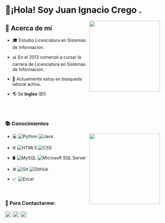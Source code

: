 
<h1> 👋¡Hola! Soy Juan Ignacio Crego . </h1>
<img align = 'right' src = "https://media.giphy.com/media/YPQ62IX4xd60xJDaBu/giphy.gif" width = "230">

<h2> 👀 Acerca de mí </h2>

- 🎓 Estudio Licenciatura en Sistemas de Informacion.

- 📊 En el 2013 comenzé a cursar la carrera de Licenciatura en Sistemas de Informacion.
- 💼 Actualmente estoy en búsqueda laboral activa.
- 🌎 Sé **Ingles** (B1) 
<br/>
<br/>



<h3> 📚 Conocimientos </h3>
<img align = 'right' src = "https://media.giphy.com/media/Yr6KlhMdKRnM6CY40W/giphy.gif" width = "230">
<div>
  
- 💻 
  ![Python](https://img.shields.io/badge/-Python-333333?style=flat&logo=python) 
  ![Java](https://img.shields.io/badge/-Java-333333?style=flat&logo=Java&logoColor=007396)

  
- 🌐 
  ![HTML5](https://img.shields.io/badge/-HTML5-333333?style=flat&logo=HTML5)
  ![CSS](https://img.shields.io/badge/-CSS-333333?style=flat&logo=CSS3&logoColor=1572B6)
  
  
- 🛢
  ![MySQL](https://img.shields.io/badge/-MySQL-333333?style=flat&logo=mysql)
  ![Microsoft SQL Server](https://img.shields.io/badge/Microsoft_SQL_Server-333333?style=for-the-badge&logo=microsoft-sql-server&logoColor=yellow)
  
  
- ⚙️ 
  ![Git](https://img.shields.io/badge/-Git-333333?style=flat&logo=git)
  ![GitHub](https://img.shields.io/badge/-GitHub-333333?style=flat&logo=github)
  
  
- 📈 
  ![Excel](https://img.shields.io/badge/-Excel-333333?style=flat&logo=Excel)
</div>

<br/>


<h3> 📲 Para Contactarme:  </h3>
<p>
  <a href="https://www.linkedin.com/in/cregojuanignacio/">
    <img align="left" alt="Juan Ignacio Crego LinkdeIn" width="22px" src="https://cdn.jsdelivr.net/npm/simple-icons@3.5.0/icons/linkedin.svg" />
  </a>
  <a href="mailto:igjuan.crego@gmail.com">
    <img align="left" alt="GMail" width="22px" src="https://cdn.jsdelivr.net/npm/simple-icons@3.5.0/icons/gmail.svg" />
  </a>
  
  <a href="https://api.whatsapp.com/send?phone=542226448968">
    <img align="left"  alt="WhatsApp" width="22px" src="https://cdn.jsdelivr.net/npm/simple-icons@3.5.0/icons/whatsapp.svg"  />
  </a>
</p>
<br/>
<br/>



<!---
jicrego/jicrego is a ✨ special ✨ repository because its `README.md` (this file) appears on your GitHub profile.
You can click the Preview link to take a look at your changes.
--->
